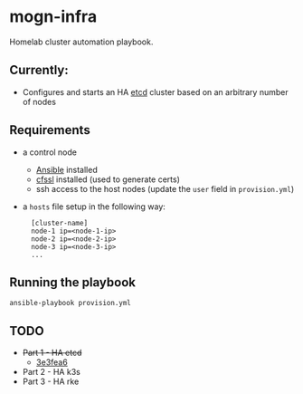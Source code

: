 # mogn-infra
Homelab cluster automation playbook.

## Currently:

- Configures and starts an HA [etcd](https://etcd.io/) cluster based on an arbitrary number of nodes

## Requirements

- a control node
    - [Ansible](https://docs.ansible.com/ansible/latest/installation_guide/intro_installation.html) installed
    - [cfssl](https://github.com/cloudflare/cfssl) installed (used to generate certs)
    - ssh access to the host nodes (update the `user` field in `provision.yml`)
- a `hosts` file setup in the following way:
    
        [cluster-name]
        node-1 ip=<node-1-ip>
        node-2 ip=<node-2-ip>
        node-3 ip=<node-3-ip>
        ...
        
## Running the playbook

    ansible-playbook provision.yml

## TODO

- ~~Part 1 - HA etcd~~
    - [3e3fea6](https://github.com/semoog/mogn-infra/commit/3e3fea6ae2b58a9b43c9fb29cf19efe2f1a7177e)
- Part 2 - HA k3s
- Part 3 - HA rke
